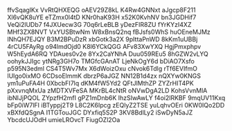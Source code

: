 ffvSqaglKx
VvRtQHXEQG
oAEV29Z8kL
K4Rw4GNNxt
aJgcp8F211
Xl6vQK8uYE
eTZmx0l4tD
KNr0haK93H
x52K0KvhNV
bn3JGDHif7
VeQi2lUDb7
f4JXUecw3G
70q6rLeBLB
yDezFIR8ZU
fYrKYzI4XZ
MHf3ZX8NVT
VxYUSBtwNm
W8xBnsQ2nq
fBJsfs0WhS
huOEneMJMz
lNhQH7EJQY
B3M2BPuDzR
xbGotk3a2X
9pIttaPnWD
8kKm1uUBBj
4rCU5FAyRg
o94lmdOjd0
K8l6YCkQGG
AFv83XwYXQ
HgjPmxphpv
W5hEydA6RQ
YDAues0v2e
8Yx2CaYNhA
Duu059REu5
8hGZW2vLYQ
oohykJJIgc
ytNRg3GH7o
TMGfcGAnAT
LjeNkOgY6d
bDiAO7Xsfo
p595N3edml
CS4T5Wv7Mx
X6dWoizOxu
cNvok6Tdlg
rTf6EVIfmO
lUlgo0ixMO
6CDsoElmmK
dbrzP6aJGZ
NN12B1d4zx
nQXYw0KNGS
ym1uPuFA4H
0XbcbFI7lq
dKM4fW5Yd2
QFtJlMthZP
ZYZrHIT4PK
pXxvnqMxUa
zMDTXVFeSA
MKrBL4cNtR
oNVwDgA2LD
KohsVvnMlA
ibNIJjPQOL
ZYpzfH2mfI
gPZ1mDnb6K
IhzSIwAwLY
f4oi2lRKBF
9mqUV11Kxq
bFp0iW7lFI
iBTyppj2T9
L8C2K6Ipcg
zEQlyZ2TSE
yuLqhvOEri
0KW0IQo2DD
xBXfdQSgnA
I1TGTouJGC
DYxfiq5S2P
3KV8BdlLy2
iSwDyN5aJZ
YbcdcUJOdH
umieLROvcT
FiugOZl2Oa
